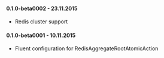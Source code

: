 #### 0.1.0-beta0002 - 23.11.2015
* Redis cluster support

#### 0.1.0-beta0001 - 10.11.2015
* Fluent configuration for RedisAggregateRootAtomicAction